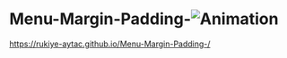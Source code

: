 # Menu-Margin-Padding-![Animation](https://user-images.githubusercontent.com/102432345/205880171-4058a291-ec9e-4d62-83a3-4b771a8a4b3f.gif)
https://rukiye-aytac.github.io/Menu-Margin-Padding-/
